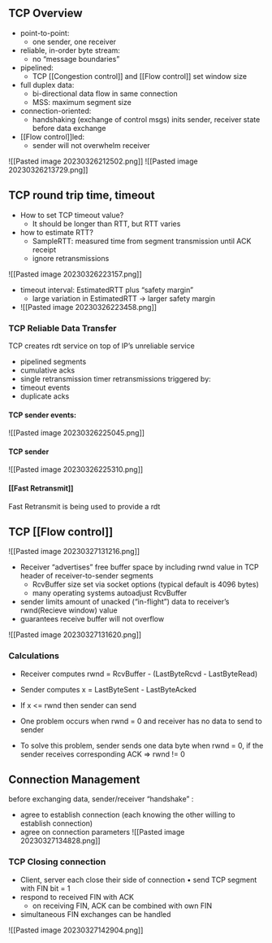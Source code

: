 
## TCP Overview
- point-to-point: 
	- one sender, one receiver 
- reliable, in-order byte stream:
	- no “message boundaries” 
- pipelined: 
	- TCP [[Congestion control]] and [[Flow control]] set window size
- full duplex data: 
	- bi-directional data flow in same connection 
	- MSS: maximum segment size 
- connection-oriented: 
	- handshaking (exchange of control msgs) inits sender, receiver state before data exchange 
- [[Flow control]]led: 
	- sender will not overwhelm receiver

![[Pasted image 20230326212502.png]]
![[Pasted image 20230326213729.png]]

## TCP round trip time, timeout
- How to set TCP timeout value?
	- It should be longer than RTT, but RTT varies
- how to estimate RTT?
	- SampleRTT: measured time from segment transmission until ACK receipt 
	- ignore retransmissions

![[Pasted image 20230326223157.png]]

- timeout interval: EstimatedRTT plus “safety margin” 
	- large variation in EstimatedRTT -> larger safety margin 
- ![[Pasted image 20230326223458.png]]

### TCP Reliable Data Transfer
TCP creates rdt service on top of IP’s unreliable service 
- pipelined segments 
- cumulative acks 
- single retransmission timer
retransmissions triggered by: 
- timeout events 
- duplicate acks

#### TCP sender events:
![[Pasted image 20230326225045.png]]
#### TCP sender
![[Pasted image 20230326225310.png]]

#### [[Fast Retransmit]]
Fast Retransmit is being used to provide a rdt

## TCP [[Flow control]] 
![[Pasted image 20230327131216.png]]
- Receiver “advertises” free buffer space by including rwnd value in TCP header of receiver-to-sender segments
	- RcvBuffer size set via socket options (typical default is 4096 bytes) 
	- many operating systems autoadjust RcvBuffer 
- sender limits amount of unacked (“in-flight”) data to receiver’s rwnd(Recieve window) value 
- guarantees receive buffer will not overflow

![[Pasted image 20230327131620.png]]

### Calculations
- Receiver computes rwnd = RcvBuffer - (LastByteRcvd - LastByteRead)
- Sender computes x = LastByteSent - LastByteAcked
- If x <= rwnd then sender can send

- One problem occurs when rwnd = 0 and receiver has no data to send to sender 
- To solve this problem, sender sends one data byte when rwnd = 0, if the sender receives corresponding ACK => rwnd != 0

## Connection Management
before exchanging data, sender/receiver “handshake” : 
- agree to establish connection (each knowing the other willing to establish connection) 
- agree on connection parameters
![[Pasted image 20230327134828.png]]

### TCP Closing connection
- Client, server each close their side of connection • send TCP segment with FIN bit = 1 
- respond to received FIN with ACK 
	- on receiving FIN, ACK can be combined with own FIN 
- simultaneous FIN exchanges can be handled

![[Pasted image 20230327142904.png]]
